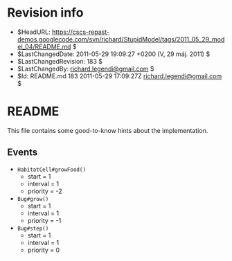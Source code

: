 # Revision info #
* $HeadURL: https://cscs-repast-demos.googlecode.com/svn/richard/StupidModel/tags/2011_05_29_model_04/README.md $
* $LastChangedDate: 2011-05-29 19:09:27 +0200 (V, 29 máj. 2011) $
* $LastChangedRevision: 183 $
* $LastChangedBy: richard.legendi@gmail.com $
* $Id: README.md 183 2011-05-29 17:09:27Z richard.legendi@gmail.com $

# README #
This file contains some good-to-know hints about the implementation.

## Events ##

* `HabitatCell#growFood()`
	* start = 1
	* interval = 1
	* priority = -2
* `Bug#grow()`
	* start = 1
	* interval = 1
	* priority = -1
* `Bug#step()`
	* start = 1
	* interval = 1
	* priority = 0
